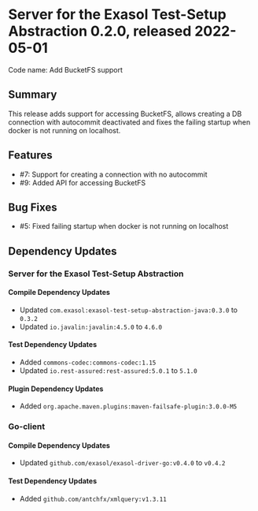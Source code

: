 # Server for the Exasol Test-Setup Abstraction 0.2.0, released 2022-05-01

Code name: Add BucketFS support

## Summary

This release adds support for accessing BucketFS, allows creating a DB connection with autocommit deactivated and fixes the failing startup when docker is not running on localhost.

## Features

* #7: Support for creating a connection with no autocommit
* #9: Added API for accessing BucketFS

## Bug Fixes

* #5: Fixed failing startup when docker is not running on localhost

## Dependency Updates

### Server for the Exasol Test-Setup Abstraction

#### Compile Dependency Updates

* Updated `com.exasol:exasol-test-setup-abstraction-java:0.3.0` to `0.3.2`
* Updated `io.javalin:javalin:4.5.0` to `4.6.0`

#### Test Dependency Updates

* Added `commons-codec:commons-codec:1.15`
* Updated `io.rest-assured:rest-assured:5.0.1` to `5.1.0`

#### Plugin Dependency Updates

* Added `org.apache.maven.plugins:maven-failsafe-plugin:3.0.0-M5`

### Go-client

#### Compile Dependency Updates

* Updated `github.com/exasol/exasol-driver-go:v0.4.0` to `v0.4.2`

#### Test Dependency Updates

* Added `github.com/antchfx/xmlquery:v1.3.11`
